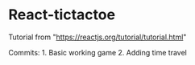 # React-tictactoe

Tutorial from "https://reactjs.org/tutorial/tutorial.html"

Commits:
    1. Basic working game
    2. Adding time travel